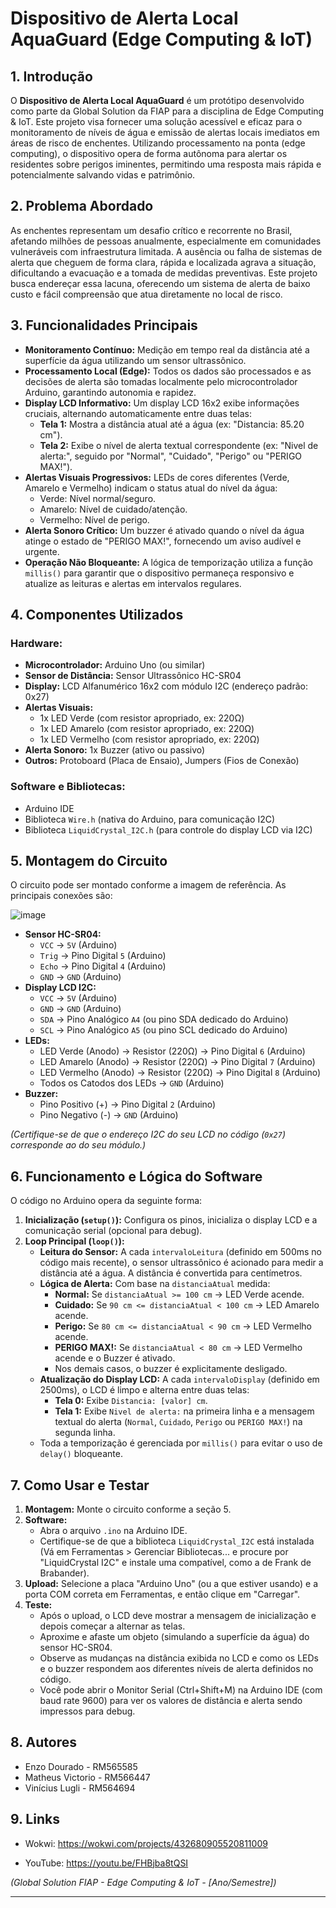 # Dispositivo de Alerta Local AquaGuard (Edge Computing & IoT)

## 1. Introdução

O **Dispositivo de Alerta Local AquaGuard** é um protótipo desenvolvido como parte da Global Solution da FIAP para a disciplina de Edge Computing & IoT. Este projeto visa fornecer uma solução acessível e eficaz para o monitoramento de níveis de água e emissão de alertas locais imediatos em áreas de risco de enchentes. Utilizando processamento na ponta (edge computing), o dispositivo opera de forma autônoma para alertar os residentes sobre perigos iminentes, permitindo uma resposta mais rápida e potencialmente salvando vidas e patrimônio.

## 2. Problema Abordado

As enchentes representam um desafio crítico e recorrente no Brasil, afetando milhões de pessoas anualmente, especialmente em comunidades vulneráveis com infraestrutura limitada. A ausência ou falha de sistemas de alerta que cheguem de forma clara, rápida e localizada agrava a situação, dificultando a evacuação e a tomada de medidas preventivas. Este projeto busca endereçar essa lacuna, oferecendo um sistema de alerta de baixo custo e fácil compreensão que atua diretamente no local de risco.

## 3. Funcionalidades Principais

* **Monitoramento Contínuo:** Medição em tempo real da distância até a superfície da água utilizando um sensor ultrassônico.
* **Processamento Local (Edge):** Todos os dados são processados e as decisões de alerta são tomadas localmente pelo microcontrolador Arduino, garantindo autonomia e rapidez.
* **Display LCD Informativo:** Um display LCD 16x2 exibe informações cruciais, alternando automaticamente entre duas telas:
    * **Tela 1:** Mostra a distância atual até a água (ex: "Distancia: 85.20 cm").
    * **Tela 2:** Exibe o nível de alerta textual correspondente (ex: "Nivel de alerta:", seguido por "Normal", "Cuidado", "Perigo" ou "PERIGO MAX!").
* **Alertas Visuais Progressivos:** LEDs de cores diferentes (Verde, Amarelo e Vermelho) indicam o status atual do nível da água:
    * Verde: Nível normal/seguro.
    * Amarelo: Nível de cuidado/atenção.
    * Vermelho: Nível de perigo.
* **Alerta Sonoro Crítico:** Um buzzer é ativado quando o nível da água atinge o estado de "PERIGO MAX!", fornecendo um aviso audível e urgente.
* **Operação Não Bloqueante:** A lógica de temporização utiliza a função `millis()` para garantir que o dispositivo permaneça responsivo e atualize as leituras e alertas em intervalos regulares.

## 4. Componentes Utilizados

### Hardware:
* **Microcontrolador:** Arduino Uno (ou similar)
* **Sensor de Distância:** Sensor Ultrassônico HC-SR04
* **Display:** LCD Alfanumérico 16x2 com módulo I2C (endereço padrão: 0x27)
* **Alertas Visuais:**
    * 1x LED Verde (com resistor apropriado, ex: 220Ω)
    * 1x LED Amarelo (com resistor apropriado, ex: 220Ω)
    * 1x LED Vermelho (com resistor apropriado, ex: 220Ω)
* **Alerta Sonoro:** 1x Buzzer (ativo ou passivo)
* **Outros:** Protoboard (Placa de Ensaio), Jumpers (Fios de Conexão)

### Software e Bibliotecas:
* Arduino IDE
* Biblioteca `Wire.h` (nativa do Arduino, para comunicação I2C)
* Biblioteca `LiquidCrystal_I2C.h` (para controle do display LCD via I2C)

## 5. Montagem do Circuito

O circuito pode ser montado conforme a imagem de referência. As principais conexões são:

![image](https://github.com/user-attachments/assets/0c107a15-508c-4451-9bc4-476fb5678712)

* **Sensor HC-SR04:**
    * `VCC` -> `5V` (Arduino)
    * `Trig` -> Pino Digital `5` (Arduino)
    * `Echo` -> Pino Digital `4` (Arduino)
    * `GND` -> `GND` (Arduino)
* **Display LCD I2C:**
    * `VCC` -> `5V` (Arduino)
    * `GND` -> `GND` (Arduino)
    * `SDA` -> Pino Analógico `A4` (ou pino SDA dedicado do Arduino)
    * `SCL` -> Pino Analógico `A5` (ou pino SCL dedicado do Arduino)
* **LEDs:**
    * LED Verde (Anodo) -> Resistor (220Ω) -> Pino Digital `6` (Arduino)
    * LED Amarelo (Anodo) -> Resistor (220Ω) -> Pino Digital `7` (Arduino)
    * LED Vermelho (Anodo) -> Resistor (220Ω) -> Pino Digital `8` (Arduino)
    * Todos os Catodos dos LEDs -> `GND` (Arduino)
* **Buzzer:**
    * Pino Positivo (+) -> Pino Digital `2` (Arduino)
    * Pino Negativo (-) -> `GND` (Arduino)

*(Certifique-se de que o endereço I2C do seu LCD no código (`0x27`) corresponde ao do seu módulo.)*

## 6. Funcionamento e Lógica do Software

O código no Arduino opera da seguinte forma:

1.  **Inicialização (`setup()`):** Configura os pinos, inicializa o display LCD e a comunicação serial (opcional para debug).
2.  **Loop Principal (`loop()`):**
    * **Leitura do Sensor:** A cada `intervaloLeitura` (definido em 500ms no código mais recente), o sensor ultrassônico é acionado para medir a distância até a água. A distância é convertida para centímetros.
    * **Lógica de Alerta:** Com base na `distanciaAtual` medida:
        * **Normal:** Se `distanciaAtual >= 100 cm` -> LED Verde acende.
        * **Cuidado:** Se `90 cm <= distanciaAtual < 100 cm` -> LED Amarelo acende.
        * **Perigo:** Se `80 cm <= distanciaAtual < 90 cm` -> LED Vermelho acende.
        * **PERIGO MAX!:** Se `distanciaAtual < 80 cm` -> LED Vermelho acende e o Buzzer é ativado.
        * Nos demais casos, o buzzer é explicitamente desligado.
    * **Atualização do Display LCD:** A cada `intervaloDisplay` (definido em 2500ms), o LCD é limpo e alterna entre duas telas:
        * **Tela 0:** Exibe `Distancia: [valor] cm`.
        * **Tela 1:** Exibe `Nivel de alerta:` na primeira linha e a mensagem textual do alerta (`Normal`, `Cuidado`, `Perigo` ou `PERIGO MAX!`) na segunda linha.
    * Toda a temporização é gerenciada por `millis()` para evitar o uso de `delay()` bloqueante.

## 7. Como Usar e Testar

1.  **Montagem:** Monte o circuito conforme a seção 5.
2.  **Software:**
    * Abra o arquivo `.ino` na Arduino IDE.
    * Certifique-se de que a biblioteca `LiquidCrystal_I2C` está instalada (Vá em Ferramentas > Gerenciar Bibliotecas... e procure por "LiquidCrystal I2C" e instale uma compatível, como a de Frank de Brabander).
3.  **Upload:** Selecione a placa "Arduino Uno" (ou a que estiver usando) e a porta COM correta em Ferramentas, e então clique em "Carregar".
4.  **Teste:**
    * Após o upload, o LCD deve mostrar a mensagem de inicialização e depois começar a alternar as telas.
    * Aproxime e afaste um objeto (simulando a superfície da água) do sensor HC-SR04.
    * Observe as mudanças na distância exibida no LCD e como os LEDs e o buzzer respondem aos diferentes níveis de alerta definidos no código.
    * Você pode abrir o Monitor Serial (Ctrl+Shift+M) na Arduino IDE (com baud rate 9600) para ver os valores de distância e alerta sendo impressos para debug.

## 8. Autores

* Enzo Dourado - RM565585
* Matheus Victorio - RM566447
* Vinícius Lugli - RM564694

## 9. Links

* Wokwi: https://wokwi.com/projects/432680905520811009

* YouTube: https://youtu.be/FHBjba8tQSI

*(Global Solution FIAP - Edge Computing & IoT - [Ano/Semestre])*

---
